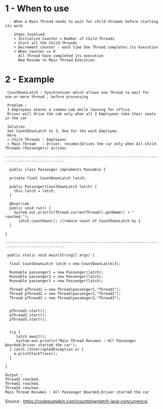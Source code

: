 # 1 - When to use  
     
      - When a Main-Thread needs to wait for child-threads before starting its work
      
      - Steps Involved
        > Initialize Counter = Number of Child-Threads
        > Start all the Child-Threads
        > Decrement counter : each time One Thread completes its Execution
        > When Counter == 0 
          All Thread have completed its execution
          Now Resume to Main Thread Execution


# 2 - Example 

     CountDownLatch : Synchronizer which allows one Thread to wait for one-or-more thread , before processing

     Problem : 
     3 Employees shares a common-cab while leaving for office.
     Driver will drive the cab only when all 3 Employees take their seats in the car 

     Solution 
     Set CountDownLatch to 3, One for the each Employee.
     Here
     > Child Threads : Employees 
     > Main Thread   : Driver, resumes|Drives the car only when All-Child-Threads (Passengers) arrives
     
    -------------------------------------------------------------------------------------------------
    
      public class Passenger implements Runnable {

      private final CountDownLatch latch;

      public Passenger(CountDownLatch latch) {
        this.latch = latch;
      }

      @Override
      public void run() {
        System.out.println(Thread.currentThread().getName() + " reached.");
          latch.countDown(); //reduce count of CountDownLatch by 1    
      }

    }

    -------------------------------------------------------------------------------------------------
     
     public static void main(String[] args) {

      final CountDownLatch latch = new CountDownLatch(3);

      Runnable passenger1 = new Passenger(latch);
      Runnable passenger2 = new Passenger(latch);
      Runnable passenger3 = new Passenger(latch);

      Thread pThread1 = new Thread(passenger1,"Thread1");
      Thread pThread2 = new Thread(passenger2,"Thread2");
      Thread pThread3 = new Thread(passenger3,"Thread3");


      pThread1.start();
      pThread2.start();
      pThread3.start();


      try {
         latch.await();
         System.out.println("Main Thread Resumes : All Passenger Boarded,Driver started the car");
      } catch (InterruptedException e) {
        e.printStackTrace();
      }

    }
    
    Output : 
    Thread2 reached.
    Thread1 reached.
    Thread3 reached.
    Main Thread Resumes : All Passenger Boarded,Driver started the car
    
    

   Source : https://codepumpkin.com/countdownlatch-java-concurrency/

